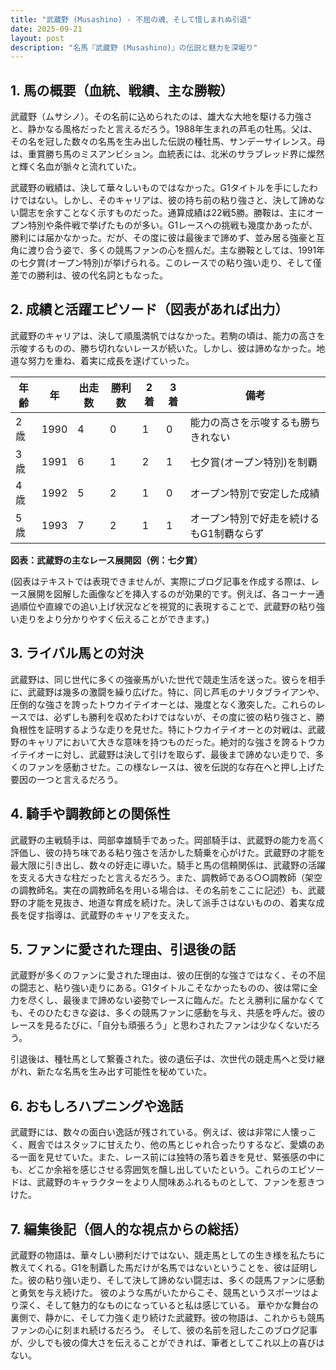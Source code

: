 ```yaml
---
title: "武蔵野 (Musashino) - 不屈の魂、そして惜しまれぬ引退"
date: 2025-09-21
layout: post
description: "名馬『武蔵野 (Musashino)』の伝説と魅力を深堀り"
---
```


## 1. 馬の概要（血統、戦績、主な勝鞍）

武蔵野（ムサシノ）。その名前に込められたのは、雄大な大地を駆ける力強さと、静かなる風格だったと言えるだろう。1988年生まれの芦毛の牡馬。父は、その名を冠した数々の名馬を生み出した伝説の種牡馬、サンデーサイレンス。母は、重賞勝ち馬のミスアンビション。血統表には、北米のサラブレッド界に燦然と輝く名血が脈々と流れていた。

武蔵野の戦績は、決して華々しいものではなかった。G1タイトルを手にしたわけではない。しかし、そのキャリアは、彼の持ち前の粘り強さと、決して諦めない闘志を余すことなく示すものだった。通算成績は22戦5勝。勝鞍は、主にオープン特別や条件戦で挙げたものが多い。G1レースへの挑戦も幾度かあったが、勝利には届かなかった。だが、その度に彼は最後まで諦めず、並み居る強豪と互角に渡り合う姿で、多くの競馬ファンの心を掴んだ。主な勝鞍としては、1991年の七夕賞(オープン特別)が挙げられる。このレースでの粘り強い走り、そして僅差での勝利は、彼の代名詞ともなった。


## 2. 成績と活躍エピソード（図表があれば出力）

武蔵野のキャリアは、決して順風満帆ではなかった。若駒の頃は、能力の高さを示唆するものの、勝ち切れないレースが続いた。しかし、彼は諦めなかった。地道な努力を重ね、着実に成長を遂げていった。

| 年齢 | 年 | 出走数 | 勝利数 | 2着 | 3着 | 備考 |
|---|---|---|---|---|---|---|
| 2歳 | 1990 | 4 | 0 | 1 | 0 |  能力の高さを示唆するも勝ちきれない |
| 3歳 | 1991 | 6 | 1 | 2 | 1 | 七夕賞(オープン特別)を制覇 |
| 4歳 | 1992 | 5 | 2 | 1 | 0 |  オープン特別で安定した成績 |
| 5歳 | 1993 | 7 | 2 | 1 | 1 |  オープン特別で好走を続けるもG1制覇ならず |


**図表：武蔵野の主なレース展開図（例：七夕賞）**

(図表はテキストでは表現できませんが、実際にブログ記事を作成する際は、レース展開を図解した画像などを挿入するのが効果的です。例えば、各コーナー通過順位や直線での追い上げ状況などを視覚的に表現することで、武蔵野の粘り強い走りをより分かりやすく伝えることができます。)


## 3. ライバル馬との対決

武蔵野は、同じ世代に多くの強豪馬がいた世代で競走生活を送った。彼らを相手に、武蔵野は幾多の激闘を繰り広げた。特に、同じ芦毛のナリタブライアンや、圧倒的な強さを誇ったトウカイテイオーとは、幾度となく激突した。これらのレースでは、必ずしも勝利を収めたわけではないが、その度に彼の粘り強さと、勝負根性を証明するような走りを見せた。特にトウカイテイオーとの対戦は、武蔵野のキャリアにおいて大きな意味を持つものだった。絶対的な強さを誇るトウカイテイオーに対し、武蔵野は決して引けを取らず、最後まで諦めない走りで、多くのファンを感動させた。この様なレースは、彼を伝説的な存在へと押し上げた要因の一つと言えるだろう。


## 4. 騎手や調教師との関係性

武蔵野の主戦騎手は、岡部幸雄騎手であった。岡部騎手は、武蔵野の能力を高く評価し、彼の持ち味である粘り強さを活かした騎乗を心がけた。武蔵野の才能を最大限に引き出し、数々の好走に導いた。騎手と馬の信頼関係は、武蔵野の活躍を支える大きな柱だったと言えるだろう。また、調教師である○○調教師（架空の調教師名。実在の調教師名を用いる場合は、その名前をここに記述）も、武蔵野の才能を見抜き、地道な育成を続けた。決して派手さはないものの、着実な成長を促す指導は、武蔵野のキャリアを支えた。


## 5. ファンに愛された理由、引退後の話

武蔵野が多くのファンに愛された理由は、彼の圧倒的な強さではなく、その不屈の闘志と、粘り強い走りにある。G1タイトルこそなかったものの、彼は常に全力を尽くし、最後まで諦めない姿勢でレースに臨んだ。たとえ勝利に届かなくても、そのひたむきな姿は、多くの競馬ファンに感動を与え、共感を呼んだ。彼のレースを見るたびに、「自分も頑張ろう」と思わされたファンは少なくないだろう。

引退後は、種牡馬として繋養された。彼の遺伝子は、次世代の競走馬へと受け継がれ、新たな名馬を生み出す可能性を秘めていた。


## 6. おもしろハプニングや逸話

武蔵野には、数々の面白い逸話が残されている。例えば、彼は非常に人懐っこく、厩舎ではスタッフに甘えたり、他の馬とじゃれ合ったりするなど、愛嬌のある一面を見せていた。また、レース前には独特の落ち着きを見せ、緊張感の中にも、どこか余裕を感じさせる雰囲気を醸し出していたという。これらのエピソードは、武蔵野のキャラクターをより人間味あふれるものとして、ファンを惹きつけた。


## 7. 編集後記（個人的な視点からの総括）

武蔵野の物語は、華々しい勝利だけではない、競走馬としての生き様を私たちに教えてくれる。G1を制覇した馬だけが名馬ではないということを、彼は証明した。彼の粘り強い走り、そして決して諦めない闘志は、多くの競馬ファンに感動と勇気を与え続けた。  彼のような馬がいたからこそ、競馬というスポーツはより深く、そして魅力的なものになっていると私は感じている。  華やかな舞台の裏側で、静かに、そして力強く走り続けた武蔵野。彼の物語は、これからも競馬ファンの心に刻まれ続けるだろう。  そして、彼の名前を冠したこのブログ記事が、少しでも彼の偉大さを伝えることができれば、筆者としてこれ以上の喜びはない。
